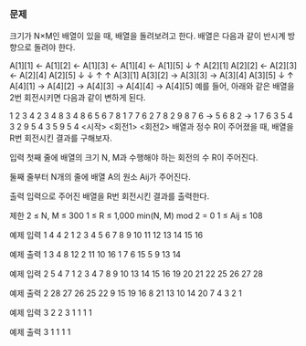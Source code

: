 ### 문제
크기가 N×M인 배열이 있을 때, 배열을 돌려보려고 한다. 배열은 다음과 같이 반시계 방향으로 돌려야 한다.

A[1][1] ← A[1][2] ← A[1][3] ← A[1][4] ← A[1][5]
   ↓                                       ↑
A[2][1]   A[2][2] ← A[2][3] ← A[2][4]   A[2][5]
   ↓         ↓                   ↑         ↑
A[3][1]   A[3][2] → A[3][3] → A[3][4]   A[3][5]
   ↓                                       ↑
A[4][1] → A[4][2] → A[4][3] → A[4][4] → A[4][5]
예를 들어, 아래와 같은 배열을 2번 회전시키면 다음과 같이 변하게 된다.

1 2 3 4       2 3 4 8       3 4 8 6
5 6 7 8       1 7 7 6       2 7 8 2
9 8 7 6   →   5 6 8 2   →   1 7 6 3
5 4 3 2       9 5 4 3       5 9 5 4
 <시작>         <회전1>        <회전2>
배열과 정수 R이 주어졌을 때, 배열을 R번 회전시킨 결과를 구해보자.

입력
첫째 줄에 배열의 크기 N, M과 수행해야 하는 회전의 수 R이 주어진다.

둘째 줄부터 N개의 줄에 배열 A의 원소 Aij가 주어진다.

출력
입력으로 주어진 배열을 R번 회전시킨 결과를 출력한다.

제한
2 ≤ N, M ≤ 300
1 ≤ R ≤ 1,000
min(N, M) mod 2 = 0
1 ≤ Aij ≤ 108

예제 입력 1 
4 4 2
1 2 3 4
5 6 7 8
9 10 11 12
13 14 15 16

예제 출력 1 
3 4 8 12
2 11 10 16
1 7 6 15
5 9 13 14

예제 입력 2 
5 4 7
1 2 3 4
7 8 9 10
13 14 15 16
19 20 21 22
25 26 27 28

예제 출력 2 
28 27 26 25
22 9 15 19
16 8 21 13
10 14 20 7
4 3 2 1

예제 입력 3 
2 2 3
1 1
1 1

예제 출력 3 
1 1
1 1